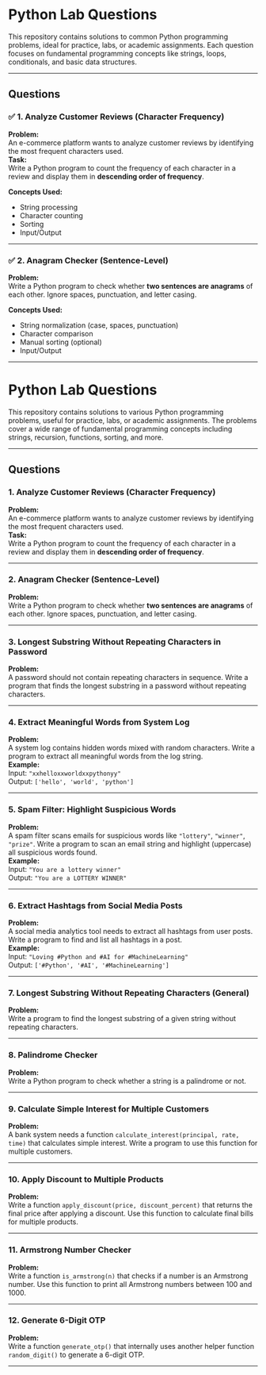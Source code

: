 # Python Lab Questions

This repository contains solutions to common Python programming problems, ideal for practice, labs, or academic assignments. Each question focuses on fundamental programming concepts like strings, loops, conditionals, and basic data structures.

---

## Questions

### ✅ 1. Analyze Customer Reviews (Character Frequency)

**Problem:**  
An e-commerce platform wants to analyze customer reviews by identifying the most frequent characters used.  
**Task:**  
Write a Python program to count the frequency of each character in a review and display them in **descending order of frequency**.

**Concepts Used:**  
- String processing  
- Character counting  
- Sorting  
- Input/Output

---

### ✅ 2. Anagram Checker (Sentence-Level)

**Problem:**  
Write a Python program to check whether **two sentences are anagrams** of each other. Ignore spaces, punctuation, and letter casing.

**Concepts Used:**  
- String normalization (case, spaces, punctuation)  
- Character comparison  
- Manual sorting (optional)  
- Input/Output

---

# Python Lab Questions

This repository contains solutions to various Python programming problems, useful for practice, labs, or academic assignments. The problems cover a wide range of fundamental programming concepts including strings, recursion, functions, sorting, and more.

---

## Questions

### 1. Analyze Customer Reviews (Character Frequency)

**Problem:**  
An e-commerce platform wants to analyze customer reviews by identifying the most frequent characters used.  
**Task:**  
Write a Python program to count the frequency of each character in a review and display them in **descending order of frequency**.

---

### 2. Anagram Checker (Sentence-Level)

**Problem:**  
Write a Python program to check whether **two sentences are anagrams** of each other. Ignore spaces, punctuation, and letter casing.

---

### 3. Longest Substring Without Repeating Characters in Password

**Problem:**  
A password should not contain repeating characters in sequence. Write a program that finds the longest substring in a password without repeating characters.

---

### 4. Extract Meaningful Words from System Log

**Problem:**  
A system log contains hidden words mixed with random characters. Write a program to extract all meaningful words from the log string.  
**Example:**  
Input: `"xxhelloxxworldxxpythonyy"`  
Output: `['hello', 'world', 'python']`

---

### 5. Spam Filter: Highlight Suspicious Words

**Problem:**  
A spam filter scans emails for suspicious words like `"lottery"`, `"winner"`, `"prize"`. Write a program to scan an email string and highlight (uppercase) all suspicious words found.  
**Example:**  
Input: `"You are a lottery winner"`  
Output: `"You are a LOTTERY WINNER"`

---

### 6. Extract Hashtags from Social Media Posts

**Problem:**  
A social media analytics tool needs to extract all hashtags from user posts. Write a program to find and list all hashtags in a post.  
**Example:**  
Input: `"Loving #Python and #AI for #MachineLearning"`  
Output: `['#Python', '#AI', '#MachineLearning']`

---

### 7. Longest Substring Without Repeating Characters (General)

**Problem:**  
Write a program to find the longest substring of a given string without repeating characters.

---

### 8. Palindrome Checker

**Problem:**  
Write a Python program to check whether a string is a palindrome or not.

---

### 9. Calculate Simple Interest for Multiple Customers

**Problem:**  
A bank system needs a function `calculate_interest(principal, rate, time)` that calculates simple interest. Write a program to use this function for multiple customers.

---

### 10. Apply Discount to Multiple Products

**Problem:**  
Write a function `apply_discount(price, discount_percent)` that returns the final price after applying a discount. Use this function to calculate final bills for multiple products.

---

### 11. Armstrong Number Checker

**Problem:**  
Write a function `is_armstrong(n)` that checks if a number is an Armstrong number. Use this function to print all Armstrong numbers between 100 and 1000.

---

### 12. Generate 6-Digit OTP

**Problem:**  
Write a function `generate_otp()` that internally uses another helper function `random_digit()` to generate a 6-digit OTP.

---